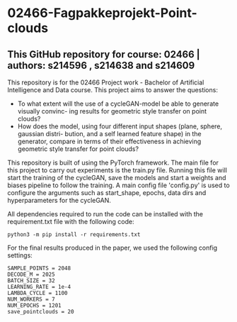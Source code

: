 # 02466-Fagpakkeprojekt-Point-clouds
This GitHub repository for course: 02466 | authors: s214596 , s214638 and s214609
---

This repository is for the 02466 Project work - Bachelor of Artificial Intelligence and Data course.
This project aims to answer the questions:
*  To what extent will the use of a cycleGAN-model be able to generate visually convinc-
ing results for geometric style transfer on point clouds?
*  How does the model, using four different input shapes (plane, sphere, gaussian distri-
bution, and a self learned feature shape) in the generator, compare in terms of their
effectiveness in achieving geometric style transfer for point clouds?


This repository is built of using the PyTorch framework. The main file for this project to carry out experiments is the train.py file. Running this file will start the training of the cycleGAN, save the models and start a weights and biases pipeline to follow the training. A main config file 'config.py' is used to configure the arguments such as start_shape, epochs, data dirs and hyperparameters for the cycleGAN.

All dependencies required to run the code can be installed with the requirement.txt file with the following code:

`python3 -m pip install -r requirements.txt`

For the final results produced in the paper, we used the following config settings:
~~~
SAMPLE_POINTS = 2048
DECODE_M = 2025
BATCH_SIZE = 32
LEARNING_RATE = 1e-4
LAMBDA_CYCLE = 1100
NUM_WORKERS = 7
NUM_EPOCHS = 1201
save_pointclouds = 20  
~~~
